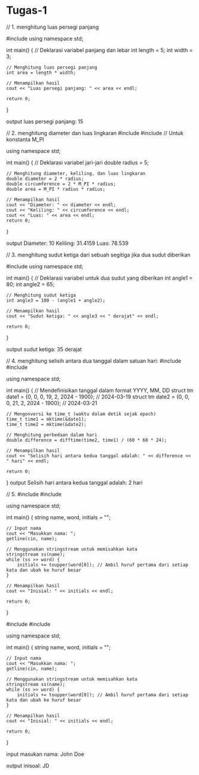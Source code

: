 # Tugas-1

// 1. menghitung luas persegi panjang
 
#include <iostream>
using namespace std;

int main() {
    // Deklarasi variabel panjang dan lebar
    int length = 5;
    int width = 3;

    // Menghitung luas persegi panjang
    int area = length * width;

    // Menampilkan hasil
    cout << "Luas persegi panjang: " << area << endl;

    return 0;
}

output
luas persegi panjang: 15

// 2. menghitung diameter dan luas lingkaran
#include <iostream>
#include <cmath> // Untuk konstanta M_PI

using namespace std;

int main() {
    // Deklarasi variabel jari-jari
    double radius = 5;

    // Menghitung diameter, keliling, dan luas lingkaran
    double diameter = 2 * radius;
    double circumference = 2 * M_PI * radius;
    double area = M_PI * radius * radius;

    // Menampilkan hasil
    cout << "Diameter: " << diameter << endl;
    cout << "Keliling: " << circumference << endl;
    cout << "Luas: " << area << endl;
    return 0;
}

output
Diameter: 10
Keliling: 31.4159
Luas: 78.539

// 3. menghitung sudut ketiga dari sebuah segitiga jika dua sudut diberikan

#include <iostream>
using namespace std;

int main() {
    // Deklarasi variabel untuk dua sudut yang diberikan
    int angle1 = 80;
    int angle2 = 65;

    // Menghitung sudut ketiga
    int angle3 = 180 - (angle1 + angle2);

    // Menampilkan hasil
    cout << "Sudut ketiga: " << angle3 << " derajat" << endl;

    return 0;
}

output
sudut ketiga: 35 derajat

// 4. menghitung selisih antara dua tanggal dalam satuan hari:
#include <iostream>
#include <ctime>

using namespace std;

int main() {
    // Mendefinisikan tanggal dalam format YYYY, MM, DD
    struct tm date1 = {0, 0, 0, 19, 2, 2024 - 1900}; // 2024-03-19
    struct tm date2 = {0, 0, 0, 21, 2, 2024 - 1900}; // 2024-03-21

    // Mengonversi ke time_t (waktu dalam detik sejak epoch)
    time_t time1 = mktime(&date1);
    time_t time2 = mktime(&date2);

    // Menghitung perbedaan dalam hari
    double difference = difftime(time2, time1) / (60 * 60 * 24);

    // Menampilkan hasil
    cout << "Selisih hari antara kedua tanggal adalah: " << difference << " hari" << endl;

    return 0;
}
output
Selisih hari antara kedua tanggal adalah: 2 hari

// 5. #include <iostream>
#include <sstream>

using namespace std;

int main() {
    string name, word, initials = "";
    
    // Input nama
    cout << "Masukkan nama: ";
    getline(cin, name);

    // Menggunakan stringstream untuk memisahkan kata
    stringstream ss(name);
    while (ss >> word) {
        initials += toupper(word[0]); // Ambil huruf pertama dari setiap kata dan ubah ke huruf besar
    }

    // Menampilkan hasil
    cout << "Inisial: " << initials << endl;

    return 0;
}


#include <iostream>
#include <sstream>

using namespace std;

int main() {
    string name, word, initials = "";
    
    // Input nama
    cout << "Masukkan nama: ";
    getline(cin, name);

    // Menggunakan stringstream untuk memisahkan kata
    stringstream ss(name);
    while (ss >> word) {
        initials += toupper(word[0]); // Ambil huruf pertama dari setiap kata dan ubah ke huruf besar
    }

    // Menampilkan hasil
    cout << "Inisial: " << initials << endl;

    return 0;
}

input
masukan nama: John Doe

output
inisoal: JD

